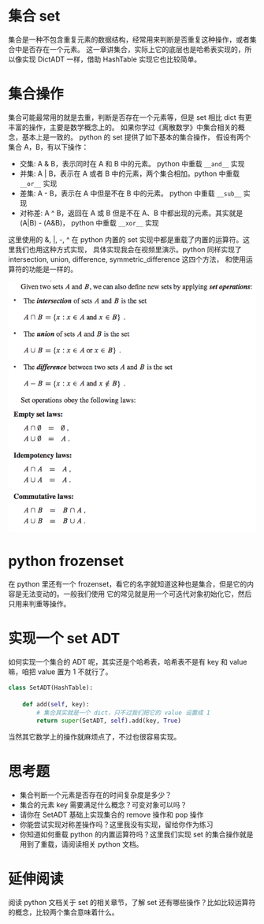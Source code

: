 # 集合 set

集合是一种不包含重复元素的数据结构，经常用来判断是否重复这种操作，或者集合中是否存在一个元素。
这一章讲集合，实际上它的底层也是哈希表实现的，所以像实现 DictADT 一样，借助 HashTable 实现它也比较简单。


# 集合操作
集合可能最常用的就是去重，判断是否存在一个元素等，但是 set 相比 dict 有更丰富的操作，主要是数学概念上的。
如果你学过《离散数学》中集合相关的概念，基本上是一致的。 python 的 set 提供了如下基本的集合操作，
假设有两个集合 A，B，有以下操作：

- 交集: A & B，表示同时在 A 和 B 中的元素。 python 中重载  `__and__` 实现
- 并集: A | B，表示在 A 或者 B 中的元素，两个集合相加。python 中重载 `__or__` 实现
- 差集:  A - B，表示在 A 中但是不在 B 中的元素。 python 中重载 `__sub__` 实现
- 对称差: A ^ B，返回在 A 或 B 但是不在 A、B 中都出现的元素。其实就是 (A|B) - (A&B)， python 中重载 `__xor__` 实现

这里使用的  &, |, -, ^ 在 python 内置的 set 实现中都是重载了内置的运算符。这里我们也用这种方式实现，
具体实现我会在视频里演示。python 同样实现了  intersection, union, difference, symmetric_difference 这四个方法，
和使用运算符的功能是一样的。

![](./set.png)

# python frozenset
在 python 里还有一个 frozenset，看它的名字就知道这种也是集合，但是它的内容是无法变动的。一般我们使用
它的常见就是用一个可迭代对象初始化它，然后只用来判重等操作。


# 实现一个 set ADT
如何实现一个集合的 ADT 呢，其实还是个哈希表，哈希表不是有 key 和 value 嘛，咱把 value 置为 1 不就行了。

```py
class SetADT(HashTable):

    def add(self, key):
        # 集合其实就是一个 dict，只不过我们把它的 value 设置成 1
        return super(SetADT, self).add(key, True)
```

当然其它数学上的操作就麻烦点了，不过也很容易实现。


# 思考题
- 集合判断一个元素是否存在的时间复杂度是多少？
- 集合的元素 key 需要满足什么概念？可变对象可以吗？
- 请你在 SetADT 基础上实现集合的 remove 操作和 pop 操作
- 你能尝试实现对称差操作吗？这里我没有实现，留给你作为练习
- 你知道如何重载 python 的内置运算符吗？这里我们实现 set 的集合操作就是用到了重载，请阅读相关 python 文档。


# 延伸阅读
阅读 python 文档关于 set 的相关章节，了解 set 还有哪些操作？比如比较运算符的概念，比较两个集合意味着什么。
